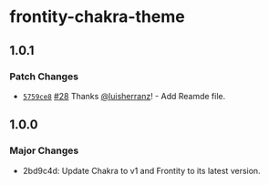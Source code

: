 # frontity-chakra-theme

## 1.0.1

### Patch Changes

- [`5759ce8`](https://github.com/chakra-ui/frontity-chakra-ui-theme/commit/5759ce80f95b262f416e5a1d6ab094dbe83a15fd) [#28](https://github.com/chakra-ui/frontity-chakra-ui-theme/pull/28) Thanks [@luisherranz](https://github.com/luisherranz)! - Add Reamde file.

## 1.0.0

### Major Changes

- 2bd9c4d: Update Chakra to v1 and Frontity to its latest version.
